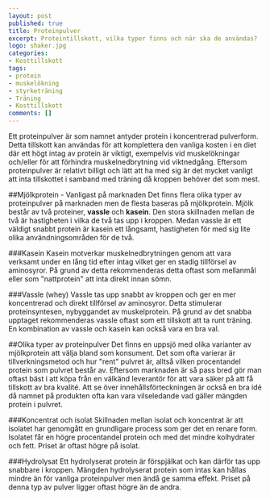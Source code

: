 ```yaml
---
layout: post
published: true
title: Proteinpulver
excerpt: Proteintillskott, vilka typer finns och när ska de användas?
logo: shaker.jpg
categories:
- Kosttillskott
tags:
- protein
- muskelökning
- styrketräning
- Träning
- Kosttillskott
comments: []
---
```

<p class="lead">
Ett proteinpulver är som namnet antyder protein i koncentrerad pulverform. Detta tillskott kan användas för att komplettera den vanliga kosten i en diet där ett högt intag av protein är viktigt, exempelvis vid muskelökningar och/eller för att förhindra muskelnedbrytning vid viktnedgång. Eftersom proteinpulver är relativt billigt och lätt att ha med sig är det mycket vanligt att inta tillskottet i samband med träning då kroppen behöver det som mest.
</p>

##Mjölkprotein - Vanligast på marknaden
Det finns flera olika typer av proteinpulver på marknaden men de flesta baseras på mjölkprotein. Mjölk består av två proteiner, <strong>vassle</strong> och <strong>kasein</strong>. Den stora skillnaden mellan de två är hastigheten i vilka de två tas upp i kroppen. Medan vassle är ett väldigt snabbt protein är kasein ett långsamt, hastigheten för med sig lite olika användningsområden för de två.

###Kasein
Kasein motverkar muskelnedbrytningen genom att vara verksamt under en lång tid efter intag vilket ger en stadig tillförsel av aminosyror. På grund av detta rekommenderas detta oftast som mellanmål eller som "nattprotein" att inta direkt innan sömn.

###Vassle (whey)
Vassle tas upp snabbt av kroppen och ger en mer koncentrerad och direkt tillförsel av aminosyror. Detta stimulerar proteinsyntesen, nybyggandet av muskelprotein. På grund av det snabba upptaget rekommenderas vassle oftast som ett tillskott att ta runt träning. En kombination av vassle och kasein kan också vara en bra val.

<div style="float:right;margin-left:10px;">
<script type="text/javascript"><!--
google_ad_client = "ca-pub-2791399157979138";
/* 300x250, skapad 2009-11-09 */
google_ad_slot = "4497886166";
google_ad_width = 300;
google_ad_height = 250;
//-->
</script>
<script type="text/javascript"
src="http://pagead2.googlesyndication.com/pagead/show_ads.js">
</script>
</div>

##Olika typer av proteinpulver
Det finns en uppsjö med olika varianter av mjölkprotein att välja bland som konsument. Det som ofta varierar är tillverkningsmetod och hur "rent" pulvret är, alltså vilken procentandel protein som pulvret består av. Eftersom marknaden är så pass bred gör man oftast bäst i att köpa från en välkänd leverantör för att vara säker på att få tillskott av bra kvalité. Att se över innehållsförteckningen är också en bra idé då namnet på produkten ofta kan vara vilseledande vad gäller mängden protein i pulvret.

###Koncentrat och isolat
Skillnaden mellan isolat och koncentrat är att isolatet har genomgått en grundligare process som ger det en renare form. Isolatet får en högre procentandel protein och med det mindre kolhydrater och fett. Priset är oftast högre på isolat.

###Hydrolysat
Ett hydrolyserat protein är förspjälkat och kan därför tas upp snabbare i kroppen. Mängden hydrolyserat protein som intas kan hållas mindre än för vanliga proteinpulver men ändå ge samma effekt. Priset på denna typ av pulver ligger oftast högre än de andra.
